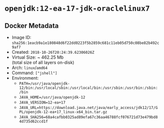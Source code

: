 # `openjdk:12-ea-17-jdk-oraclelinux7`

## Docker Metadata

- Image ID: `sha256:1eacb9a1e180848d6f22dd0223f5b2859c681c11eb05d750c08be82b492c9af7`
- Created: `2018-10-26T20:24:39.62306026Z`
- Virtual Size: ~ 462.25 Mb  
  (total size of all layers on-disk)
- Arch: `linux`/`amd64`
- Command: `["jshell"]`
- Environment:
  - `PATH=/usr/java/openjdk-12/bin:/usr/local/sbin:/usr/local/bin:/usr/sbin:/usr/bin:/sbin:/bin`
  - `JAVA_HOME=/usr/java/openjdk-12`
  - `JAVA_VERSION=12-ea+17`
  - `JAVA_URL=https://download.java.net/java/early_access/jdk12/17/GPL/openjdk-12-ea+17_linux-x64_bin.tar.gz`
  - `JAVA_SHA256=68a4cafbb0325ad89efa67c36aa46788fcf076721d73e479bd84d735d62ccd1f`
